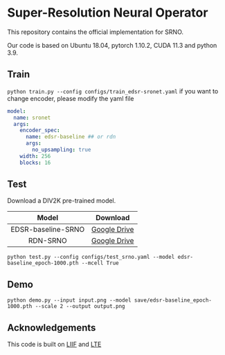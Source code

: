 # Super-Resolution Neural Operator

This repository contains the official implementation for SRNO.

Our code is based on Ubuntu 18.04, pytorch 1.10.2, CUDA 11.3 and python 3.9.

## Train
`python train.py --config configs/train_edsr-sronet.yaml`
if you want to change encoder, please modify the yaml file

```yaml
model:
  name: sronet
  args:
    encoder_spec:
      name: edsr-baseline ## or rdn
      args:
        no_upsampling: true
    width: 256
    blocks: 16
```

## Test
Download a DIV2K pre-trained model.

Model|Download
:-:|:-:
EDSR-baseline-SRNO|[Google Drive](https://drive.google.com/file/d/10eoYPpmR1mXgmWU9eptvfgYEpQehhhIz/view?usp=sharing)
RDN-SRNO|[Google Drive](https://drive.google.com/file/d/12RL7b5ZAz7iKdyuAD7Wfy15ntZNno4RP/view?usp=sharing)

`python test.py --config configs/test_srno.yaml --model edsr-baseline_epoch-1000.pth --mcell True`

## Demo
`python demo.py --input input.png --model save/edsr-baseline_epoch-1000.pth --scale 2 --output output.png`

## Acknowledgements
This code is built on [LIIF](https://github.com/yinboc/liif) and [LTE](https://github.com/yinboc/liif)
